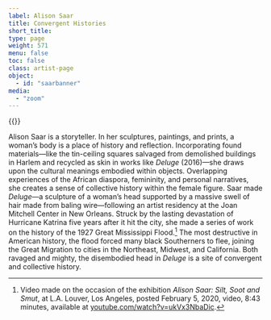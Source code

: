 ```yaml
---
label: Alison Saar
title: Convergent Histories
short_title:
type: page
weight: 571
menu: false
toc: false
class: artist-page
object:
  - id: "saarbanner"
media:
  - "zoom"
---
```

{{<q-figure id="saarbanner">}}

Alison Saar is a storyteller. In her sculptures, paintings, and prints, a woman’s body is a place of history and reflection. Incorporating found materials—like the tin-ceiling squares salvaged from demolished buildings in Harlem and recycled as skin in works like *Deluge* (2016)—she draws upon the cultural meanings embodied within objects. Overlapping experiences of the African diaspora, femininity, and personal narratives, she creates a sense of collective history within the female figure. Saar made *Deluge*—a sculpture of a woman’s head supported by a massive swell of hair made from baling wire—following an artist residency at the Joan Mitchell Center in New Orleans. Struck by the lasting devastation of Hurricane Katrina five years after it hit the city, she made a series of work on the history of the 1927 Great Mississippi Flood.[^1] The most destructive in American history, the flood forced many black Southerners to flee, joining the Great Migration to cities in the Northeast, Midwest, and California. Both ravaged and mighty, the disembodied head in *Deluge* is a site of convergent and collective history.

[^1]: Video made on the occasion of the exhibition *Alison Saar: Silt, Soot and Smut*, at L.A. Louver, Los Angeles, posted February 5, 2020, video, 8:43 minutes, available at [youtube.com/watch?v=ukVx3NbaDic](https://www.youtube.com/watch?v=ukVx3NbaDic).
